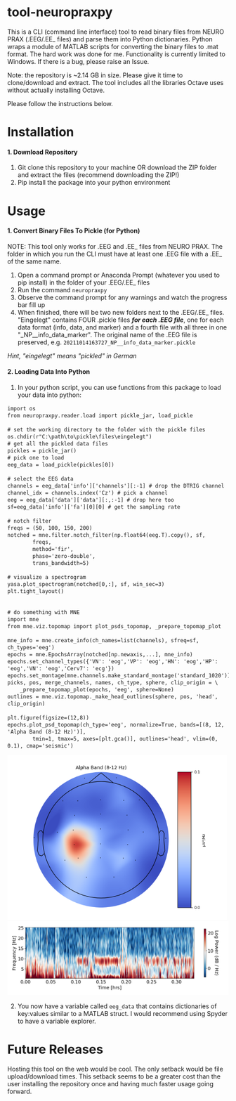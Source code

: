 # tool-neuropraxpy
This is a CLI (command line interface) tool to read binary files from NEURO PRAX (.EEG/.EE_ files) and parse them into Python dictionaries. Python wraps a module of MATLAB scripts for converting the binary files to .mat format. The hard work was done for me. Functionality is currently limited to Windows. If there is a bug, please raise an Issue.

Note: the repository is ~2.14 GB in size. Please give it time to clone/download and extract. The tool includes all the libraries Octave uses without actually installing Octave. 

Please follow the instructions below.

# Installation

#### 1. Download Repository ####

1) Git clone this repository to your machine OR download the ZIP folder and extract the files (recommend downloading the ZIP!)
2) Pip install the package into your python environment

# Usage

#### 1. Convert Binary Files To Pickle (for Python) ####

NOTE: This tool only works for .EEG and .EE_ files from NEURO PRAX. The folder in which you run the CLI must have at least one .EEG file with a .EE_ of the same name.

1) Open a command prompt or Anaconda Prompt (whatever you used to pip install) in the folder of your .EEG/.EE_ files
2) Run the command `neuropraxpy`
3) Observe the command prompt for any warnings and watch the progress bar fill up
4) When finished, there will be two new folders next to the .EEG/.EE_ files. "Eingelegt" contains FOUR .pickle files ***for each .EEG file***, one for each data format (info, data, and marker) and a fourth file with all three in one "_NP__info_data_marker". The original name of the .EEG file is preserved, e.g. `20211014163727_NP__info_data_marker.pickle`

*Hint, "eingelegt" means "pickled" in German*

#### 2. Loading Data Into Python ####

1) In your python script, you can use functions from this package to load your data into python:
```
import os
from neuropraxpy.reader.load import pickle_jar, load_pickle

# set the working directory to the folder with the pickle files
os.chdir(r"C:\path\to\pickle\files\eingelegt")
# get all the pickled data files
pickles = pickle_jar()
# pick one to load
eeg_data = load_pickle(pickles[0])

# select the EEG data
channels = eeg_data['info']['channels'][:-1] # drop the DTRIG channel
channel_idx = channels.index('Cz') # pick a channel
eeg = eeg_data['data']['data'][:,:-1] # drop here too
sf=eeg_data['info']['fa'][0][0] # get the sampling rate

# notch filter
freqs = (50, 100, 150, 200)
notched = mne.filter.notch_filter(np.float64(eeg.T).copy(), sf, 
        freqs, 
        method='fir', 
        phase='zero-double', 
        trans_bandwidth=5)

# visualize a spectrogram
yasa.plot_spectrogram(notched[0,:], sf, win_sec=3)
plt.tight_layout()


# do something with MNE
import mne
from mne.viz.topomap import plot_psds_topomap, _prepare_topomap_plot

mne_info = mne.create_info(ch_names=list(channels), sfreq=sf, ch_types='eeg')
epochs = mne.EpochsArray(notched[np.newaxis,...], mne_info)
epochs.set_channel_types({'VN': 'eog','VP': 'eog','HN': 'eog','HP': 'eog','VN': 'eog','Cerv7': 'ecg'})
epochs.set_montage(mne.channels.make_standard_montage('standard_1020'))
picks, pos, merge_channels, names, ch_type, sphere, clip_origin = \
    _prepare_topomap_plot(epochs, 'eeg', sphere=None)
outlines = mne.viz.topomap._make_head_outlines(sphere, pos, 'head', clip_origin)

plt.figure(figsize=(12,8))
epochs.plot_psd_topomap(ch_type='eeg', normalize=True, bands=[(8, 12, 'Alpha Band (8-12 Hz)')], 
        tmin=1, tmax=5, axes=[plt.gca()], outlines='head', vlim=(0, 0.1), cmap='seismic')
```
<img src="img/topo.png" width="500">
<img src="img/tfr.png" width="1000">



2) You now have a variable called `eeg_data` that contains dictionaries of key:values similar to a MATLAB struct. I would recommend using Spyder to have a variable explorer.

# Future Releases
Hosting this tool on the web would be cool. The only setback would be file upload/download times. This setback seems to be a greater cost than the user installing the repository once and having much faster usage going forward.

